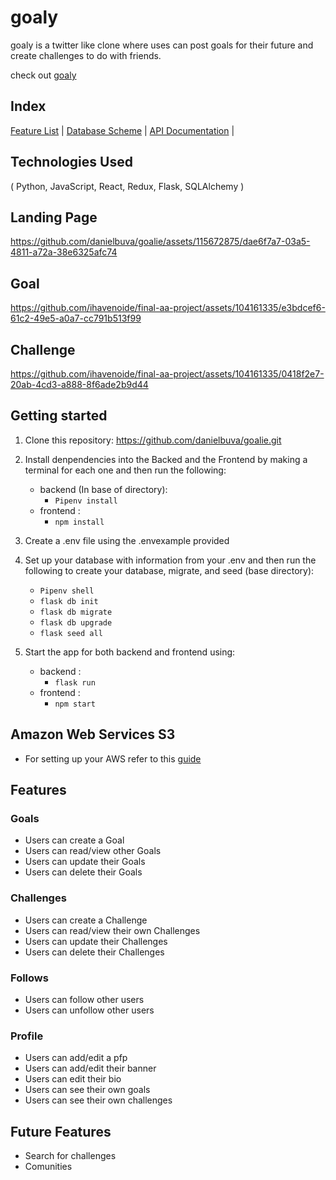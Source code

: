 # goaly

goaly is a twitter like clone where uses can post goals for their future and create challenges to do with friends.

check out [goaly](https://goaly.onrender.com/)

## Index

[Feature List](https://github.com/danielbuva/goalie/wiki/Feature-Document:-goalie) | [Database Scheme](thub.com/danielbuva/goalie/wiki/Database-Schema-Image) | [API Documentation](https://github.com/danielbuva/goalie/wiki/API-Documentation) | 

## Technologies Used

( Python, JavaScript, React, Redux, Flask, SQLAlchemy )

## Landing Page

https://github.com/danielbuva/goalie/assets/115672875/dae6f7a7-03a5-4811-a72a-38e6325afc74


## Goal

https://github.com/ihavenoide/final-aa-project/assets/104161335/e3bdcef6-61c2-49e5-a0a7-cc791b513f99

## Challenge

https://github.com/ihavenoide/final-aa-project/assets/104161335/0418f2e7-20ab-4cd3-a888-8f6ade2b9d44


## Getting started

1. Clone this repository: https://github.com/danielbuva/goalie.git
2. Install denpendencies into the Backed and the Frontend by making a terminal for each one and then run the following:
   * backend (In base of directory):
       * ` Pipenv install `
   * frontend :
       * ` npm install `
3. Create a .env file using the .envexample provided

4. Set up your database with information from your .env and then run the following to create your database, migrate, and seed (base directory):
   * ` Pipenv shell `
   * ` flask db init `
   * ` flask db migrate `
   * ` flask db upgrade `
   * ` flask seed all `
5. Start the app for both backend and frontend using:
   * backend :
       * ` flask run `
   * frontend :
       * ` npm start `
## Amazon Web Services S3
   * For setting up your AWS refer to this [guide](https://github.com/jdrichardsappacad/aws-s3-pern-demo)


## Features
### Goals
   * Users can create a Goal
   * Users can read/view other Goals
   * Users can update their Goals
   * Users can delete their Goals
### Challenges
   * Users can create a Challenge
   * Users can read/view their own Challenges
   * Users can update their Challenges
   * Users can delete their Challenges
### Follows
   * Users can follow other users
   * Users can unfollow other users
### Profile
   * Users can add/edit a pfp
   * Users can add/edit their banner
   * Users can edit their bio
   * Users can see their own goals
   * Users can see their own challenges

## Future Features
   * Search for challenges
   * Comunities 
